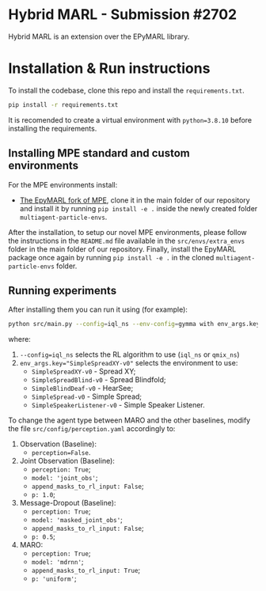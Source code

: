 # Hybrid MARL - Submission #2702

Hybrid MARL is an extension over the EPyMARL library.


# Installation & Run instructions

To install the codebase, clone this repo and install the `requirements.txt`.  
```sh
pip install -r requirements.txt
```

It is recomended to create a virtual environment with `python=3.8.10` before installing the requirements.

## Installing MPE standard and custom environments

For the MPE environments install:
- [The EpyMARL fork of MPE](https://github.com/semitable/multiagent-particle-envs), clone it in the main folder of our repository and install it by running `pip install -e .` inside the newly created folder `multiagent-particle-envs`.

After the installation, to setup our novel MPE environments, please follow the instructions in the `README.md` file available in the `src/envs/extra_envs` folder in the main folder of our repository.
Finally, install the EpyMARL package once again by running `pip install -e .` in the cloned `multiagent-particle-envs` folder.


## Running experiments
After installing them you can run it using (for example):
```sh
python src/main.py --config=iql_ns --env-config=gymma with env_args.key="SimpleSpreadXY-v0" seed="0"
```

where:
1) `--config=iql_ns` selects the RL algorithm to use (`iql_ns` or `qmix_ns`)
2) `env_args.key="SimpleSpreadXY-v0"` selects the environment to use:
    - `SimpleSpreadXY-v0` - Spread XY;
    - `SimpleSpreadBlind-v0` - Spread Blindfold;
    - `SimpleBlindDeaf-v0` - HearSee;
    - `SimpleSpread-v0` - Simple Spread;
    - `SimpleSpeakerListener-v0` - Simple Speaker Listener.
    
To change the agent type between MARO and the other baselines, modify the file `src/config/perception.yaml` accordingly to:
1) Observation (Baseline):
    - `perception=False`.
2) Joint Observation (Baseline):
    - `perception: True`;
    - `model: 'joint_obs'`;
    - `append_masks_to_rl_input: False`;
    - `p: 1.0`;
3) Message-Dropout (Baseline):
    - `perception: True`;
    - `model: 'masked_joint_obs'`;
    - `append_masks_to_rl_input: False`;
    - `p: 0.5`;   
4) MARO:
    - `perception: True`;
    - `model: 'mdrnn'`;
    - `append_masks_to_rl_input: True`;
    - `p: 'uniform'`;
 

